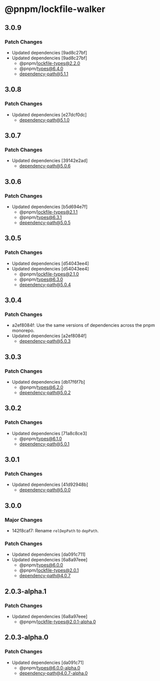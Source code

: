 # @pnpm/lockfile-walker

## 3.0.9

### Patch Changes

- Updated dependencies [9ad8c27bf]
- Updated dependencies [9ad8c27bf]
  - @pnpm/lockfile-types@2.2.0
  - @pnpm/types@6.4.0
  - dependency-path@5.1.1

## 3.0.8

### Patch Changes

- Updated dependencies [e27dcf0dc]
  - dependency-path@5.1.0

## 3.0.7

### Patch Changes

- Updated dependencies [39142e2ad]
  - dependency-path@5.0.6

## 3.0.6

### Patch Changes

- Updated dependencies [b5d694e7f]
  - @pnpm/lockfile-types@2.1.1
  - @pnpm/types@6.3.1
  - dependency-path@5.0.5

## 3.0.5

### Patch Changes

- Updated dependencies [d54043ee4]
- Updated dependencies [d54043ee4]
  - @pnpm/lockfile-types@2.1.0
  - @pnpm/types@6.3.0
  - dependency-path@5.0.4

## 3.0.4

### Patch Changes

- a2ef8084f: Use the same versions of dependencies across the pnpm monorepo.
- Updated dependencies [a2ef8084f]
  - dependency-path@5.0.3

## 3.0.3

### Patch Changes

- Updated dependencies [db17f6f7b]
  - @pnpm/types@6.2.0
  - dependency-path@5.0.2

## 3.0.2

### Patch Changes

- Updated dependencies [71a8c8ce3]
  - @pnpm/types@6.1.0
  - dependency-path@5.0.1

## 3.0.1

### Patch Changes

- Updated dependencies [41d92948b]
  - dependency-path@5.0.0

## 3.0.0

### Major Changes

- 142f8caf7: Rename `relDepPath` to `depPath`.

### Patch Changes

- Updated dependencies [da091c711]
- Updated dependencies [6a8a97eee]
  - @pnpm/types@6.0.0
  - @pnpm/lockfile-types@2.0.1
  - dependency-path@4.0.7

## 2.0.3-alpha.1

### Patch Changes

- Updated dependencies [6a8a97eee]
  - @pnpm/lockfile-types@2.0.1-alpha.0

## 2.0.3-alpha.0

### Patch Changes

- Updated dependencies [da091c71]
  - @pnpm/types@6.0.0-alpha.0
  - dependency-path@4.0.7-alpha.0

